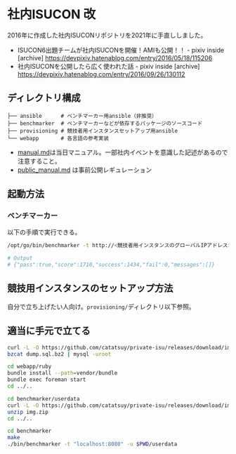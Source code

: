 # 社内ISUCON 改

2016年に作成した社内ISUCONリポジトリを2021年に手直ししました。

  * ISUCON6出題チームが社内ISUCONを開催！AMIも公開！！ - pixiv inside [archive] https://devpixiv.hatenablog.com/entry/2016/05/18/115206
  * 社内ISUCONを公開したら広く使われた話 - pixiv inside [archive] https://devpixiv.hatenablog.com/entry/2016/09/26/130112


## ディレクトリ構成

```
├── ansible      # ベンチマーカー用ansible（非推奨）
├── benchmarker  # ベンチマーカーなどが依存するパッケージのソースコード
├── provisioning # 競技者用インスタンスセットアップ用ansible
└── webapp       # 各言語の参考実装
```

* [manual.md](/manual.md)は当日マニュアル。一部社内イベントを意識した記述があるので注意すること。
* [public_manual.md](/public_manual.md) は事前公開レギュレーション

## 起動方法

### ベンチマーカー

以下の手順で実行できる。

```sh
/opt/go/bin/benchmarker -t http://<競技者用インスタンスのグローバルIPアドレス>/ -u /opt/go/src/github.com/catatsuy/private-isu/benchmarker/userdata

# Output
# {"pass":true,"score":1710,"success":1434,"fail":0,"messages":[]}
```

## 競技用インスタンスのセットアップ方法

自分で立ち上げたい人向け。`provisioning/`ディレクトリ以下参照。

## 適当に手元で立てる

```sh
curl -L -O https://github.com/catatsuy/private-isu/releases/download/img/dump.sql.bz2
bzcat dump.sql.bz2 | mysql -uroot

cd webapp/ruby
bundle install --path=vendor/bundle
bundle exec foreman start
cd ../..

cd benchmarker/userdata
curl -L -O https://github.com/catatsuy/private-isu/releases/download/img/img.zip
unzip img.zip
cd ../..

cd benchmarker
make
./bin/benchmarker -t "localhost:8080" -u $PWD/userdata
```
